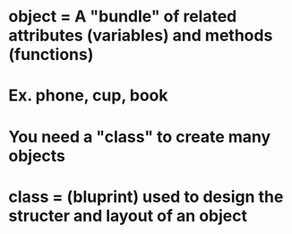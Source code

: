 # object = A "bundle" of related attributes (variables) and methods (functions)

# Ex. phone, cup, book

# You need a "class" to create many objects

# class = (bluprint) used to design the structer and layout of an object
